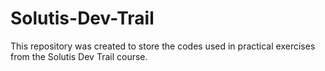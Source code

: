 # Solutis-Dev-Trail
This repository was created to store the codes used in practical exercises from the Solutis Dev Trail course. 
